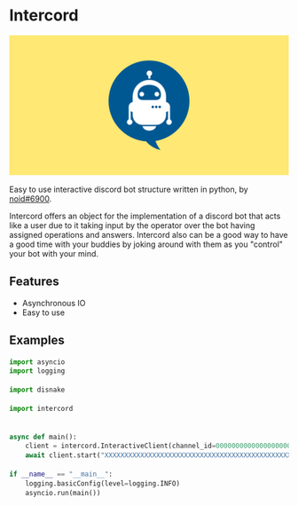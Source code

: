 Intercord
=

![Intercord](./assets/banner.png)

Easy to use interactive discord bot structure written in python, by [noid#6900](https://discordapp.com/users/981079408850903111/).

Intercord offers an object for the implementation of a discord bot that acts like a user due to it taking input by the operator over the bot having assigned operations and answers. Intercord also can be a good way to have a good time with your buddies by joking around with them as you "control" your bot with your mind.

Features
-

- Asynchronous IO
- Easy to use

Examples
-
```py
import asyncio
import logging

import disnake

import intercord


async def main():
    client = intercord.InteractiveClient(channel_id=0000000000000000000, intents=disnake.Intents(message_content=True, guilds=True))
    await client.start("XXXXXXXXXXXXXXXXXXXXXXXXXXXXXXXXXXXXXXXXXXXXXXXXXXXX")

if __name__ == "__main__":
    logging.basicConfig(level=logging.INFO)
    asyncio.run(main())
```